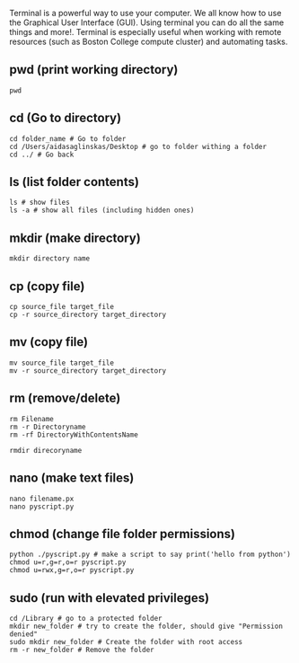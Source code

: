 Terminal is a powerful way to use your computer. We all know how to use the Graphical User Interface (GUI). Using terminal you can do all the same things and more!. Terminal is especially useful when working with remote resources (such as Boston College compute cluster) and automating tasks.


## pwd (print working directory)
```
pwd
```

## cd (Go to directory)

```
cd folder_name # Go to folder
cd /Users/aidasaglinskas/Desktop # go to folder withing a folder 
cd ../ # Go back
```

## ls (list folder contents)
```
ls # show files
ls -a # show all files (including hidden ones)
```

## mkdir (make directory)
`mkdir directory name`

## cp (copy file)
```
cp source_file target_file
cp -r source_directory target_directory
```

## mv (copy file)
```
mv source_file target_file
mv -r source_directory target_directory
```

## rm (remove/delete)

```
rm Filename
rm -r Directoryname 
rm -rf DirectoryWithContentsName 

rmdir direcoryname
```

## nano (make text files)

```
nano filename.px
nano pyscript.py
```

## chmod (change file folder permissions)
```
python ./pyscript.py # make a script to say print('hello from python')
chmod u=r,g=r,o=r pyscript.py
chmod u=rwx,g=r,o=r pyscript.py
```

## sudo (run with elevated privileges)

```
cd /Library # go to a protected folder
mkdir new_folder # try to create the folder, should give "Permission denied"
sudo mkdir new_folder # Create the folder with root access 
rm -r new_folder # Remove the folder
```


